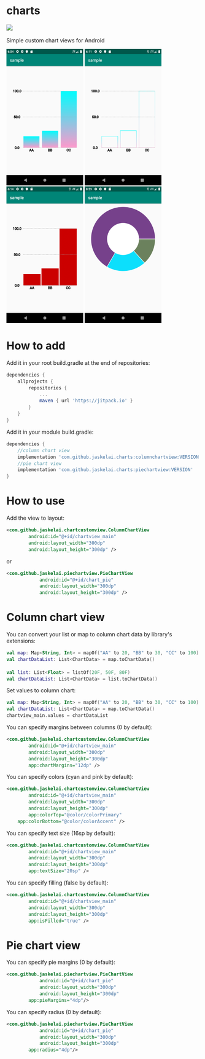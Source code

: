 # charts
[![](https://jitpack.io/v/Jaskelai/column-chart-view.svg)](https://jitpack.io/#Jaskelai/column-chart-view)

Simple custom chart views for Android

<img src="https://github.com/Jaskelai/charts/blob/master/screenshots/Screenshot_1570817065.png" width="200"> <img src="https://github.com/Jaskelai/charts/blob/master/screenshots/Screenshot_1570817477.png" width="200"> <img src="https://github.com/Jaskelai/charts/blob/master/screenshots/Screenshot_1570817652.png" width="200"> <img src="https://github.com/Jaskelai/charts/blob/master/screenshots/Screenshot_1570827569.png" width="200">

# How to add
Add it in your root build.gradle at the end of repositories:
```groovy
dependencies {
    allprojects {
		repositories {
			...
			maven { url 'https://jitpack.io' }
		}
	}
}
```

Add it in your module build.gradle:
```groovy
dependencies {
    //column chart view
    implementation 'com.github.jaskelai.charts:columnchartview:VERSION'
    //pie chart view
    implementation 'com.github.jaskelai.charts:piechartview:VERSION'
}
```

# How to use
Add the view to layout:
```xml
<com.github.jaskelai.chartcustomview.ColumnChartView
        android:id="@+id/chartview_main"
        android:layout_width="300dp"
        android:layout_height="300dp" />
```
or
```xml
<com.github.jaskelai.piechartview.PieChartView
            android:id="@+id/chart_pie"
            android:layout_width="300dp"
            android:layout_height="300dp" />
```
# Column chart view
You can convert your list or map to column chart data by library's extensions:
```kotlin
val map: Map<String, Int> = mapOf("AA" to 20, "BB" to 30, "CC" to 100)
val chartDataList: List<ChartData> = map.toChartData()

val list: List<Float> = listOf(20F, 50F, 80F)
val chartDataList: List<ChartData> = list.toChartData()
```   

Set values to column chart:
```kotlin
val map: Map<String, Int> = mapOf("AA" to 20, "BB" to 30, "CC" to 100)
val chartDataList: List<ChartData> = map.toChartData()
chartview_main.values = chartDataList
```    

You can specify margins between columns (0 by default):
```xml
<com.github.jaskelai.chartcustomview.ColumnChartView
        android:id="@+id/chartview_main"
        android:layout_width="300dp"
        android:layout_height="300dp"
        app:chartMargins="12dp" />
```

You can specify colors (cyan and pink by default):
```xml
<com.github.jaskelai.chartcustomview.ColumnChartView
        android:id="@+id/chartview_main"
        android:layout_width="300dp"
        android:layout_height="300dp"
        app:colorTop="@color/colorPrimary"
	app:colorBottom="@color/colorAccent" />
```

You can specify text size (16sp by default):
```xml
<com.github.jaskelai.chartcustomview.ColumnChartView
        android:id="@+id/chartview_main"
        android:layout_width="300dp"
        android:layout_height="300dp"
        app:textSize="20sp" />
```

You can specify filling (false by default):
```xml
<com.github.jaskelai.chartcustomview.ColumnChartView
        android:id="@+id/chartview_main"
        android:layout_width="300dp"
        android:layout_height="300dp"
        app:isFilled="true" />
```

# Pie chart view

You can specify pie margins (0 by default):
```xml
<com.github.jaskelai.piechartview.PieChartView
            android:id="@+id/chart_pie"
            android:layout_width="300dp"
            android:layout_height="300dp"
	    app:pieMargins="4dp"/>
```

You can specify radius (0 by default):
```xml
<com.github.jaskelai.piechartview.PieChartView
            android:id="@+id/chart_pie"
            android:layout_width="300dp"
            android:layout_height="300dp"
	    app:radius="4dp"/>
```
